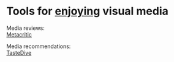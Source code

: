 
# Tools for [enjoying](https://entertaining.space/) visual media

Media reviews:  
[Metacritic](https://www.metacritic.com/)

Media recommendations:  
[TasteDive](https://tastedive.com/)
